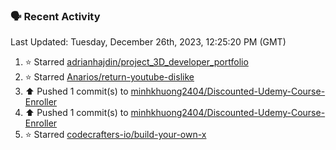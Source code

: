 ### 🗣 Recent Activity

<!--RECENT_ACTIVITY:last_update-->
Last Updated: Tuesday, December 26th, 2023, 12:25:20 PM (GMT)
<!--RECENT_ACTIVITY:last_update_end-->
<!--RECENT_ACTIVITY:start-->
1. ⭐ Starred [adrianhajdin/project_3D_developer_portfolio](https://github.com/adrianhajdin/project_3D_developer_portfolio)<br>
2. ⭐ Starred [Anarios/return-youtube-dislike](https://github.com/Anarios/return-youtube-dislike)<br>
3. ⬆️ Pushed 1 commit(s) to [minhkhuong2404/Discounted-Udemy-Course-Enroller](https://github.com/minhkhuong2404/Discounted-Udemy-Course-Enroller)<br>
4. ⬆️ Pushed 1 commit(s) to [minhkhuong2404/Discounted-Udemy-Course-Enroller](https://github.com/minhkhuong2404/Discounted-Udemy-Course-Enroller)<br>
5. ⭐ Starred [codecrafters-io/build-your-own-x](https://github.com/codecrafters-io/build-your-own-x)<br>
<!--RECENT_ACTIVITY:end-->

